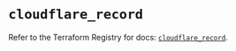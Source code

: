 # `cloudflare_record`

Refer to the Terraform Registry for docs: [`cloudflare_record`](https://registry.terraform.io/providers/cloudflare/cloudflare/4.32.0/docs/resources/record).

